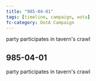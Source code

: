 ```yaml
---
title: "985-04-01"
tags: [timeline, campaign, oota]
fc-category: OotA Campaign
---
```

<span class='ob-timelines'
	data-date='985-04-01-00'
	data-title='Campaign: NAGA Adventures'
	data-class='orange'> party participates in tavern's crawl </span>
## 985-04-01
party participates in tavern's crawl
